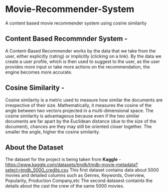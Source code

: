 # Movie-Recommender-System
A content based movie recommender system using cosine similarity

## Content Based Recommnder System - 
A Content-Based Recommender works by the data that we take from the user, either explicitly (rating) or implicitly (clicking on a link). By the data we create a user profile, which is then used to suggest to the user, as the user provides more input or take more actions on the recommendation, the engine becomes more accurate.

## Cosine Similarity - 
Cosine similarity is a metric used to measure how similar the documents are irrespective of their size. Mathematically, it measures the cosine of the angle between two vectors projected in a multi-dimensional space. The cosine similarity is advantageous because even if the two similar documents are far apart by the Euclidean distance (due to the size of the document), chances are they may still be oriented closer together. The smaller the angle, higher the cosine similarity.

## About the Dataset
The dataset for the project is being taken from **Kaggle** - https://www.kaggle.com/datasets/tmdb/tmdb-movie-metadata?select=tmdb_5000_credits.csv
This first dataset contains data about 5000 movies and detailed columns such as Genres, Keywords, Overview, Popularity, Production Company,etc
The second datasest containts the details about the cast the crew of the same 5000 movies.

  
